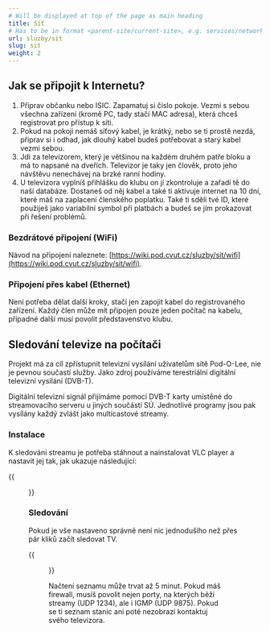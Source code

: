 ```yaml
---
# Will be displayed at top of the page as main heading
title: Síť
# Has to be in format <parent-site/current-site>, e.g. services/network (notice missing slash at the beginning)
url: sluzby/sit
slug: sit
weight: 2
---
```


## Jak se připojit k Internetu?

1. Připrav občanku nebo ISIC. Zapamatuj si číslo pokoje. Vezmi s sebou všechna zařízení (kromě PC, tady stačí MAC adresa), která chceš registrovat pro přístup k síti.
2. Pokud na pokoji nemáš síťový kabel, je krátký, nebo se ti prostě nezdá, připrav si i odhad, jak dlouhý kabel budeš potřebovat a starý kabel vezmi sebou.
3. Jdi za televizorem, který je většinou na každém druhém patře bloku a má to napsané na dveřích. Televizor je taky jen člověk, proto jeho návštěvu nenechávej na brzké ranní hodiny.
4. U televizora vyplníš přihlášku do klubu on jí zkontroluje a zařadí tě do naší databáze. Dostaneš od něj kabel a také ti aktivuje internet na 10 dní, které máš na zaplacení členského poplatku. Také ti sdělí tvé ID, které použiješ jako variabilní symbol při platbách a budeš se jím prokazovat při řešení problémů.

### Bezdrátové připojení (WiFi)

Návod na připojení naleznete: [https://wiki.pod.cvut.cz/sluzby/sit/wifi](https://wiki.pod.cvut.cz/sluzby/sit/wifi).

### Připojení přes kabel (Ethernet)

Není potřeba dělat další kroky, stačí jen zapojit kabel do registrovaného zařízení.
Každý člen může mít připojen pouze jeden počítač na kabelu, případné další musí povolit představenstvo klubu.

## Sledování televize na počítači

Projekt má za cíl zpřístupnit televizní vysílání uživatelům sítě Pod-O-Lee, nie je pevnou součastí služby. Jako zdroj používáme terestriální digitální televizní vysílání (DVB-T).

Digitální televizní signál přijímáme pomocí DVB-T karty umístěné do streamovacího serveru u jiných součástí SÚ. Jednotlivé programy jsou pak vysílány každý zvlášt jako multicastové streamy.

### Instalace

K sledování streamu je potřeba stáhnout a nainstalovat VLC player a nastavit jej tak, jak ukazuje následující:

{{<figure src="vlc_nastaveni-sap.jpg" alt="Nastaveni TV ve VLC">}}

### Sledování

Pokud je vše nastaveno správně není nic jednodušího než přes pár kliků začít sledovat TV.

{{<figure src="vlc_prohledavani-sap.jpg" alt="TV kanály ve VLC">}}

Načtení seznamu může trvat až 5 minut. Pokud máš firewall, musíš povolit nejen porty, na kterých běží streamy (UDP 1234), ale i IGMP (UDP 9875). Pokud se ti seznam stanic ani poté nezobrazí kontaktuj svého televizora.
